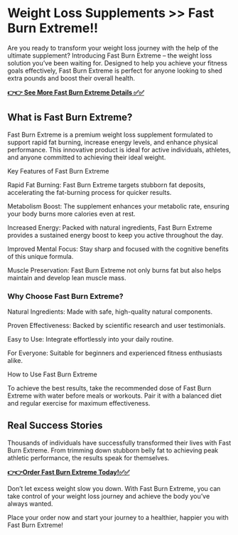 # Weight Loss Supplements >> Fast Burn Extreme!!

Are you ready to transform your weight loss journey with the help of the ultimate supplement? Introducing Fast Burn Extreme – the weight loss solution you’ve been waiting for. Designed to help you achieve your fitness goals effectively, Fast Burn Extreme is perfect for anyone looking to shed extra pounds and boost their overall health.

[**👉👉 See More Fast Burn Extreme Details ✅✅**](https://nplink.net/w96zhw0j)

## What is Fast Burn Extreme?

Fast Burn Extreme is a premium weight loss supplement formulated to support rapid fat burning, increase energy levels, and enhance physical performance. This innovative product is ideal for active individuals, athletes, and anyone committed to achieving their ideal weight.

Key Features of Fast Burn Extreme

Rapid Fat Burning: Fast Burn Extreme targets stubborn fat deposits, accelerating the fat-burning process for quicker results.

Metabolism Boost: The supplement enhances your metabolic rate, ensuring your body burns more calories even at rest.

Increased Energy: Packed with natural ingredients, Fast Burn Extreme provides a sustained energy boost to keep you active throughout the day.

Improved Mental Focus: Stay sharp and focused with the cognitive benefits of this unique formula.

Muscle Preservation: Fast Burn Extreme not only burns fat but also helps maintain and develop lean muscle mass.

### Why Choose Fast Burn Extreme?

Natural Ingredients: Made with safe, high-quality natural components.

Proven Effectiveness: Backed by scientific research and user testimonials.

Easy to Use: Integrate effortlessly into your daily routine.

For Everyone: Suitable for beginners and experienced fitness enthusiasts alike.

How to Use Fast Burn Extreme

To achieve the best results, take the recommended dose of Fast Burn Extreme with water before meals or workouts. Pair it with a balanced diet and regular exercise for maximum effectiveness.

## Real Success Stories

Thousands of individuals have successfully transformed their lives with Fast Burn Extreme. From trimming down stubborn belly fat to achieving peak athletic performance, the results speak for themselves.

[**👉👉Order Fast Burn Extreme Today!✅✅**](https://nplink.net/w96zhw0j)

Don’t let excess weight slow you down. With Fast Burn Extreme, you can take control of your weight loss journey and achieve the body you’ve always wanted.

Place your order now and start your journey to a healthier, happier you with Fast Burn Extreme!

